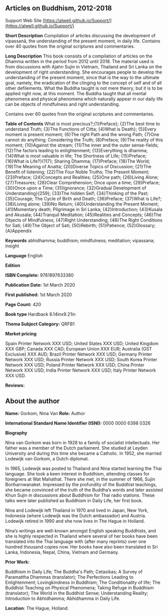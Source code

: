 ## Articles on Buddhism, 2012-2018

 Support Web Site [https://alwell.github.io/Support/](https://alwell.github.io/Support/)

**Short Description** 
Compilation of articles discussing the development of vipassanā, the understanding of the present moment, in daily life. Contains over 40 quotes from the original scriptures and commentaries.

**Long Description**
This book consists of a compilation of articles on the Dhamma written in the period from 2012 until 2018. The material used is from discussions with Ajahn Sujin in Vietnam, Thailand and Sri Lanka on the development of right understanding. She encourages people to develop the understanding of the present moment, since that is the way to the ultimate goal, namely, the eradication of the clinging to the concept of self and of all other defilements. What the Buddha taught is not mere theory, but it is to be applied right now, at this moment. The Buddha taught that all mental phenomena and physical phenomena which naturally appear in our daily life can be objects of mindfulness and right understanding.

Contains over 60 quotes from the original scriptures and commentaries.

**Table of Contents** 
What is most precious?;{1}Preface}; {2}The best time to understand Truth; {3}The Functions of Citta; {4}What is Death}; {5}Every moment is present moment; {6}The right Path and the wrong Path; {7}One cannot do anything; Considering the Truth; {8}Preface; {9}The reality of this moment; {10}Against the stream; {11}The inner and the outer sense-fields; {12}The factors leading to enlightenment; {13}Everything is dhamma; {14}What is most valuable in life; The Shortness of Life; {15}Preface; {16}What is Life?}{117}; Sharing Dhamma; {17}Preface; {18}The World; {19}The Meaning of Anatta; {20}Diverse Topics of Discussion; {21}The Benefit of listening; {22}The Four Noble Truths; The Present Moment; {23}Preface; {24}Concepts and Realities; {25}One path; {26}Living Alone; {27}Treasures; {28}Clear Comprehension; Once upon a time; {29}Preface; {30}Once upon a Time; {31}Ignorance; {32}Gradual Development of Understanding}{259}; {33}The hidden Self; {34}Thinking of the Past; {35}Courage; The Cycle of Birth and Death; {36}Preface; {37}What is Life?; {38}Living alone; {39}No Return; {40}Understanding the Present Moment; {41}Momentary death; Pilgrimage in Sri Lanka; {42}Introduction; {43}Kusala and Akusala; {44}Tranquil Meditation; {45}Realities and Concepts; {46}The Objects of Mindfulness; {47}Right Understanding; {48}The Right Conditions for Sati; {49}The Object of Sati; {50}Rebirth; {51}Patience; {52}Glossary; {A}Appendix

**Keywords** abhidhamma; buddhism; mindfulness; meditation; vipassana; insight

**Language** English

**Edition** 

**ISBN Complete:** 9781897633380

**Publication Date:** 1st March 2020

**First published:** 1st March 2020

**Page Count:** 420

**Book type** Hardback 6.14inx9.21in

**Thema Subject Category:** QRFB1

**Market pricing**

Spain Printer Network 	XXX USD;
United States 	XXX USD;
United Kingdom 	XXX GBP;
Canada 	XXX CAD;
European Union 	XXX EUR;
Australia (GST Exclusive) XXX AUD;
Brazil Printer Network 	XXX USD;
Germany Printer Network XXX USD;
Russia Printer Network 	XXX USD;
South Korea Printer Network 	XXX USD;
Poland Printer Network 	XXX USD; 
China Printer Network 	XXX USD; 
India Printer Network 	XXX USD; 
Italy Printer Network 	XXX USD. 

**Reviews:**



## About the author

**Name:** Gorkom, Nina Van 	**Role:** Author	

**International Standard Name Identifier (ISNI):** 0000 0000 6398 0326

**Biography**

Nina van Gorkom was born in 1928 to a family of socialist intellectuals. Her father was a member of the Dutch parliament. She studied at Leyden University and during this time she became a Catholic. In 1952, she married Lodewijk van Gorkom, a Dutch diplomat.

In 1965, Lodewijk was posted to Thailand and Nina started learning the Thai language. She took a keen interest in Buddhism, attending classes for foreigners at Wat Mahathat. There she met, in the summer of 1966, Sujin Boriharnwanaket. Impressed by the profundity of the Buddhist teachings, she became convinced of the truth of the Buddha’s words and later assisted Khun Sujin in discussions about Buddhism for Thai radio stations. These talks were later published as Buddhism in Daily Life, her first book.

Nina and Lodewijk left Thailand in 1970 and lived in Japan, New York, Indonesia (where Lodewijk was the Dutch ambassador) and Austria. Lodewijk retired in 1990 and she now lives in The Hague in Holland.

Nina’s writings are well-known amongst English speaking Buddhists, and she is highly respected in Thailand where several of her books have been translated into the Thai language with (after many reprints) over one hundred thousand copies now. Her books have also been translated in Sri Lanka, Indonesia, Nepal, China, Vietnam and Germany. 
 
**Prior Work:**

Buddhism in Daily Life; The Buddha's Path; Cetasikas; A Survey of Paramattha Dhammas (translator); The Perfections Leading to Enlightenment; Lovingkindness in Buddhism; The Conditionality of life; The Buddhist Teaching on Physical Phenomena; Taking Refuge in Buddhism (translator); The World in the Buddhist Sense; Understanding Reality; Introduction to Abhidhamma; Abhidhamma in Daily Life.
 
**Location**: The Hague, Holland.
